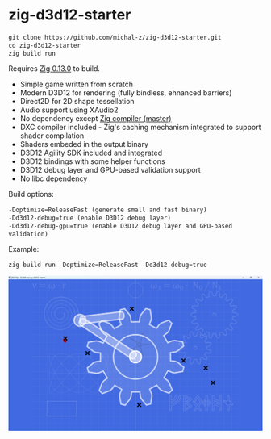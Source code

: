 # zig-d3d12-starter

```
git clone https://github.com/michal-z/zig-d3d12-starter.git
cd zig-d3d12-starter
zig build run
```

Requires [Zig 0.13.0](https://ziglang.org/download/#release-0.13.0) to build.

* Simple game written from scratch
* Modern D3D12 for rendering (fully bindless, ehnanced barriers)
* Direct2D for 2D shape tessellation
* Audio support using XAudio2
* No dependency except [Zig compiler (master)](https://ziglang.org/download/#release-master)
* DXC compiler included - Zig's caching mechanism integrated to support shader compilation
* Shaders embeded in the output binary
* D3D12 Agility SDK included and integrated
* D3D12 bindings with some helper functions
* D3D12 debug layer and GPU-based validation support
* No libc dependency

Build options:

    -Doptimize=ReleaseFast (generate small and fast binary)
    -Dd3d12-debug=true (enable D3D12 debug layer)
    -Dd3d12-debug-gpu=true (enable D3D12 debug layer and GPU-based validation)

Example:

    zig build run -Doptimize=ReleaseFast -Dd3d12-debug=true

![image](screenshot.png)
